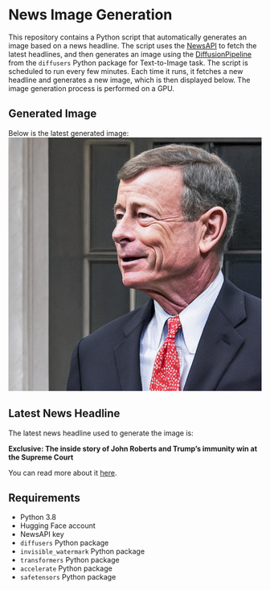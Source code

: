 # News Image Generation
This repository contains a Python script that automatically generates an image based on a news headline. The script uses the [NewsAPI](https://newsapi.org/) to fetch the latest headlines, and then generates an image using the [DiffusionPipeline](https://github.com/huggingface/diffusers) from the `diffusers` Python package for Text-to-Image task.
The script is scheduled to run every few minutes. Each time it runs, it fetches a new headline and generates a new image, which is then displayed below. The image generation process is performed on a GPU.

## Generated Image
Below is the latest generated image:
![Generated Image](image.png)

## Latest News Headline
The latest news headline used to generate the image is:

**Exclusive: The inside story of John Roberts and Trump’s immunity win at the Supreme Court**

You can read more about it [here](https://news.google.com/rss/articles/CBMiaWh0dHBzOi8vd3d3LmNubi5jb20vMjAyNC8wNy8zMC9wb2xpdGljcy9zdXByZW1lLWNvdXJ0LWpvaG4tcm9iZXJ0cy10cnVtcC1pbW11bml0eS02LTMtYmlza3VwaWMvaW5kZXguaHRtbNIBYmh0dHBzOi8vYW1wLmNubi5jb20vY25uLzIwMjQvMDcvMzAvcG9saXRpY3Mvc3VwcmVtZS1jb3VydC1qb2huLXJvYmVydHMtdHJ1bXAtaW1tdW5pdHktNi0zLWJpc2t1cGlj?oc=5).

## Requirements
- Python 3.8
- Hugging Face account
- NewsAPI key
- `diffusers` Python package
- `invisible_watermark` Python package
- `transformers` Python package
- `accelerate` Python package
- `safetensors` Python package
